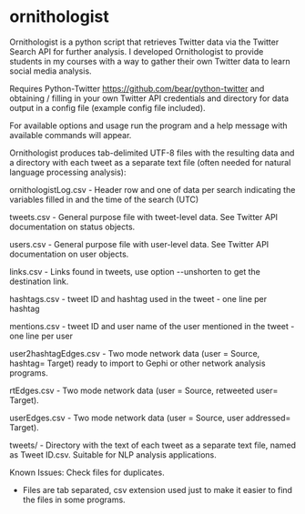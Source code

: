 ornithologist
=============

Ornithologist is a python script that retrieves Twitter data via the Twitter Search API for further analysis. I developed Ornithologist to provide students in my courses with a way to gather their own Twitter data to learn social media analysis.

Requires Python-Twitter https://github.com/bear/python-twitter and obtaining / filling in your own Twitter API credentials and directory for data output in a config file (example config file included).

For available options and usage run the program and a help message with available commands will appear. 

Ornithologist produces tab-delimited UTF-8 files with the resulting data and a directory with each tweet as a separate text file (often needed for natural language processing analysis):

ornithologistLog.csv - 
Header row and one of data per search indicating the variables filled in and the time of the search (UTC)

tweets.csv - 
General purpose file with tweet-level data. See Twitter API documentation on status objects. 

users.csv - 
General purpose file with user-level data. See Twitter API documentation on user objects.

links.csv - Links found in tweets, use option --unshorten to get the destination link.

hashtags.csv - 
tweet ID and hashtag used in the tweet - one line per hashtag

mentions.csv - 
tweet ID and user name of the user mentioned in the tweet - one line per user

user2hashtagEdges.csv - 
Two mode network data (user = Source, hashtag= Target) ready to import to Gephi or other network analysis programs.

rtEdges.csv - 
Two mode network data (user = Source, retweeted user= Target).

userEdges.csv - 
Two mode network data (user = Source, user addressed= Target).

tweets/ - 
Directory with the text of each tweet as a separate text file, named as Tweet ID.csv. Suitable for NLP analysis applications.

Known Issues:
Check files for duplicates.

* Files are tab separated, csv extension used just to make it easier to find the files in some programs.